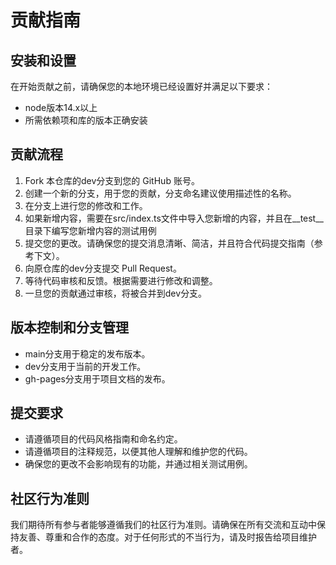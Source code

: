 # 贡献指南

## 安装和设置

在开始贡献之前，请确保您的本地环境已经设置好并满足以下要求：

- node版本14.x以上
- 所需依赖项和库的版本正确安装

## 贡献流程

1. Fork 本仓库的dev分支到您的 GitHub 账号。
3. 创建一个新的分支，用于您的贡献，分支命名建议使用描述性的名称。
4. 在分支上进行您的修改和工作。
4. 如果新增内容，需要在src/index.ts文件中导入您新增的内容，并且在\__test__目录下编写您新增内容的测试用例
5. 提交您的更改。请确保您的提交消息清晰、简洁，并且符合代码提交指南（参考下文）。
6. 向原仓库的dev分支提交 Pull Request。
7. 等待代码审核和反馈。根据需要进行修改和调整。
8. 一旦您的贡献通过审核，将被合并到dev分支。

## 版本控制和分支管理

- main分支用于稳定的发布版本。
- dev分支用于当前的开发工作。
- gh-pages分支用于项目文档的发布。

## 提交要求

- 请遵循项目的代码风格指南和命名约定。
- 请遵循项目的注释规范，以便其他人理解和维护您的代码。
- 确保您的更改不会影响现有的功能，并通过相关测试用例。

## 社区行为准则

我们期待所有参与者能够遵循我们的社区行为准则。请确保在所有交流和互动中保持友善、尊重和合作的态度。对于任何形式的不当行为，请及时报告给项目维护者。